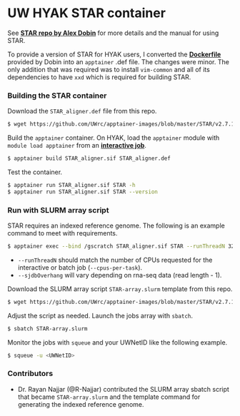 # UW HYAK STAR container

See [**STAR repo by Alex Dobin**](https://github.com/alexdobin/STAR.git) for more details and the manual for using STAR. 

To provide a version of STAR for HYAK users, I converted the [**Dockerfile**](https://github.com/alexdobin/STAR/blob/master/extras/docker/Dockerfile) provided by Dobin into an `apptainer` .def file. The changes were minor. The only addition that was required was to install `vim-common` and all of its dependencies to have `xxd` which is required for building STAR. 

### Building the STAR container

Download the `STAR_aligner.def` file from this repo. 

```bash
$ wget https://github.com/UWrc/apptainer-images/blob/master/STAR/v2.7.11b/STAR_aligner.def
```

Build the `apptainer` container. On HYAK, load the `apptainer` module with `module load apptainer` from an [**interactive job**](https://hyak.uw.edu/docs/compute/scheduling-jobs#interactive-node-partitions).

```bash
$ apptainer build STAR_aligner.sif STAR_aligner.def
```

Test the container.

```bash
$ apptainer run STAR_aligner.sif STAR -h
$ apptainer run STAR_aligner.sif STAR --version
```

### Run with SLURM array script

STAR requires an indexed reference genome. The following is an example command to meet with requirements. 

```bash
$ apptainer exec --bind /gscratch STAR_aligner.sif STAR --runThreadN 32 --runMode genomeGenerate --genomeDir /path/to/genomeDir --genomeFastaFiles /path/to/reference_genome.fasta --sjdbGTFfile /path/to/GTF/reference_genome_assembly.annotation.gtf --sjdbOverhang 100
```

- `--runThreadN` should match the number of CPUs requested for the interactive or batch job (`--cpus-per-task`).
- `--sjdbOverhang` will vary depending on rna-seq data (read length - 1).

Download the SLURM array script `STAR-array.slurm` template from this repo. 

```bash
$ wget https://github.com/UWrc/apptainer-images/blob/master/STAR/v2.7.11b/STAR-array.slurm
```

Adjust the script as needed. Launch the jobs array with `sbatch`. 

```bash
$ sbatch STAR-array.slurm
```

Monitor the jobs with `squeue` and your UWNetID like the following example.

```bash
$ squeue -u <UWNetID>
```

### Contributors 

- Dr. Rayan Najjar (@R-Najjar) contributed the SLURM array sbatch script that became `STAR-array.slurm` and the template command for generating the indexed reference genome. 

